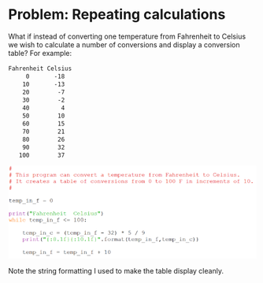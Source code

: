 # Problem: Repeating calculations

What if instead of converting one temperature from Fahrenheit to Celsius
we wish to calculate a number of conversions and display a conversion
table? For example:

    Fahrenheit Celsius
         0       -18
        10       -13
        20        -7
        30        -2
        40         4
        50        10
        60        15
        70        21
        80        26
        90        32
       100        37

![](12_f2c_table_py.png)

Note the string formatting I used to make the table display cleanly.
